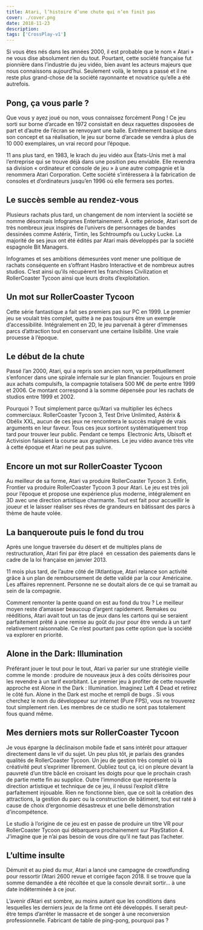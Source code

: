 ```yaml
---
title: Atari, l’histoire d’une chute qui n’en finit pas
cover: ./cover.png
date: 2018-11-23
description: 
tags: ['CrossPlay-v1']
---
```

Si vous êtes nés dans les années 2000, il est probable que le nom « Atari » ne vous dise absolument rien du tout. Pourtant, cette société française fut pionnière dans l’industrie du jeu vidéo, bien avant les acteurs majeurs que nous connaissons aujourd’hui. Seulement voilà, le temps a passé et il ne reste plus grand-chose de la société rayonnante et novatrice qu’elle a été autrefois.

## Pong, ça vous parle ?
Que vous y ayez joué ou non, vous connaissez forcément Pong ! Ce jeu sorti sur borne d’arcade en 1972 consistait en deux raquettes disposées de part et d’autre de l’écran se renvoyant une balle. Extrêmement basique dans son concept et sa réalisation, le jeu sur borne d’arcade se vendra à plus de 10 000 exemplaires, un vrai record pour l’époque.

11 ans plus tard, en 1983, le krach du jeu vidéo aux États-Unis met à mal l’entreprise qui se trouve déjà dans une position peu enviable. Elle revendra sa division « ordinateur et console de jeu » à une autre compagnie et la renommera Atari Corporation. Cette société s’intéressera à la fabrication de consoles et d’ordinateurs jusqu’en 1996 où elle fermera ses portes.

## Le succès semble au rendez-vous
Plusieurs rachats plus tard, un changement de nom intervient la société se nomme désormais Infogrames Entertainement.
À cette période, Atari sort de très nombreux jeux inspirés de l’univers de personnages de bandes dessinées comme Astérix, Tintin, les Schtroumpfs ou Lucky Lucke. La majorité de ses jeux ont été édités par Atari mais développés par la société espagnole Bit Managers.

Infogrames et ses ambitions démesurées vont mener une politique de rachats conséquente en s’offrant Hasbro Interactive et de nombreux autres studios. C’est ainsi qu’ils récupèrent les franchises Civilization et RollerCoaster Tycoon ainsi que leurs droits d’exploitation.

## Un mot sur RollerCoaster Tycoon
Cette série fantastique a fait ses premiers pas sur PC en 1999. Le premier jeu se voulait très complet, quitte à ne pas toujours être un exemple d’accessibilité. Intégralement en 2D, le jeu parvenait à gérer d’immenses parcs d’attraction tout en conservant une certaine lisibilité. Une vraie prouesse à l’époque.

## Le début de la chute
Passé l’an 2000, Atari, qui a repris son ancien nom, va perpétuellement s’enfoncer dans une spirale infernale sur le plan financier. Toujours en proie aux achats compulsifs, la compagnie totalisera 500 M€ de perte entre 1999 et 2006. Ce montant correspond à la somme dépensée pour les rachats de studios entre 1999 et 2002.

Pourquoi ? Tout simplement parce qu’Atari va multiplier les échecs commerciaux. RollerCoaster Tycoon 3, Test Drive Unlimited, Astérix & Obélix XXL, aucun de ces jeux ne rencontrera le succès malgré de vrais arguments en leur faveur. Tous ces jeux sortiront systématiquement trop tard pour trouver leur public. Pendant ce temps  Electronic Arts, Ubisoft et Activision faisaient la course aux graphismes. Le jeu vidéo avance très vite à cette époque et Atari ne peut pas suivre.

## Encore un mot sur RollerCoaster Tycoon
Au meilleur de sa forme, Atari va produire RollerCoaster Tycoon 3. Enfin, Frontier va produire RollerCoaster Tycoon 3 pour Atari. Le jeu est très joli pour l’époque et propose une expérience plus moderne, intégralement en 3D avec une direction artistique charmante. Tout est fait pour accueillir le joueur et le laisser réaliser ses rêves de grandeurs en bâtissant des parcs à thème de haute volée.

## La banqueroute puis le fond du trou
Après une longue traversée du désert et de multiples plans de restructuration, Atari fini par être placé  en cessation des paiements dans le cadre de la loi française en janvier 2013.

11 mois plus tard, de l’autre côté de l’Atlantique, Atari relance son activité grâce à un plan de remboursement de dette validé par la cour Américaine. Les affaires reprennent. Personne ne se doutait alors de ce qui se tramait au sein de la compagnie.

Comment remonter la pente quand on est au fond du trou ? Le meilleur moyen reste d’amasser beaucoup d’argent rapidement. Remakes ou rééditions, Atari avait tout un tas de jeux dans les cartons qui se seraient parfaitement prêté à une remise au goût du jour pour être vendu à un tarif relativement raisonnable. Ce n’est pourtant pas cette option que la société va explorer en priorité.

## Alone in the Dark: Illumination
Préférant jouer le tout pour le tout, Atari va parier sur une stratégie vieille comme le monde : produire de nouveaux jeux à des coûts dérisoires pour les revendre à un tarif exorbitant. Le premier jeu à profiter de cette nouvelle approche est Alone in the Dark : Illumination. Imaginez Left 4 Dead et retirez le côté fun. Alone in the Dark est moche et rempli de bugs . Si vous cherchez le nom du développeur sur internet (Pure FPS), vous ne trouverez tout simplement rien. Les membres de ce studio ne sont pas totalement fous quand même.

## Mes derniers mots sur RollerCoaster Tycoon
Je vous épargne la déclinaison mobile fade et sans intérêt pour attaquer directement dans le vif du sujet. Un peu plus tôt, je parlais des grandes qualités de RollerCoaster Tycoon. Un jeu de gestion très complet où la créativité peut s’exprimer librement. Oubliez tout ça, ici on pleure devant la pauvreté d’un titre bâclé en croisant les doigts pour que le prochain crash de partie mette fin au supplice.
Outre l’immondice que représente la direction artistique et technique de ce jeu, il réussi l’exploit d’être parfaitement injouable. Rien ne fonctionne bien, que ce soit la création des attractions, la gestion du parc ou la construction de bâtiment, tout est raté à cause de choix d’ergonomie désastreux et une belle démonstration d’incompétence.

Le studio à l’origine de ce jeu est en passe de produire un titre VR pour RollerCoaster Tycoon qui débarquera prochainement sur PlayStation 4. J’imagine que je n’ai pas besoin de vous dire qu’il ne faut pas l’acheter.

## L’ultime insulte
Démunit et au pied du mur, Atari a lancé une campagne de crowdfunding pour ressortir l’Atari 2600 revue et corrigée façon 2018. Il se trouve que la somme demandée a été récoltée et que la console devrait sortir… à une date indéterminée à ce jour.

L’avenir d’Atari est sombre, au moins autant que les conditions dans lesquelles les derniers jeux de la firme ont été développés. Il serait peut-être temps d’arrêter le massacre et de songer à une reconversion professionnelle. Fabricant de table de ping-pong, pourquoi pas ?

